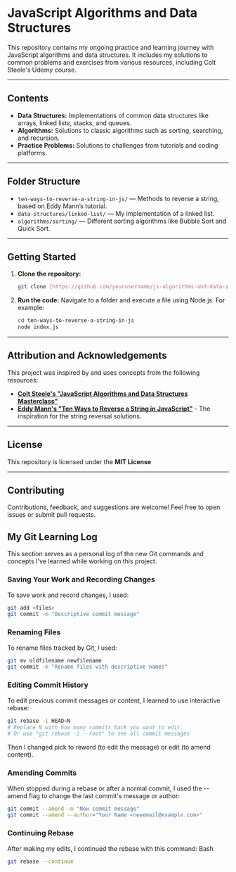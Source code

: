 # JavaScript Algorithms and Data Structures

This repository contains my ongoing practice and learning journey with JavaScript algorithms and data structures. It includes my solutions to common problems and exercises from various resources, including Colt Steele's Udemy course.

---

## Contents

* **Data Structures:** Implementations of common data structures like arrays, linked lists, stacks, and queues.
* **Algorithms:** Solutions to classic algorithms such as sorting, searching, and recursion.
* **Practice Problems:** Solutions to challenges from tutorials and coding platforms.

---

## Folder Structure

* `ten-ways-to-reverse-a-string-in-js/` — Methods to reverse a string, based on Eddy Mann’s tutorial.
* `data-structures/linked-list/` — My implementation of a linked list.
* `algorithms/sorting/` — Different sorting algorithms like Bubble Sort and Quick Sort.

---

## Getting Started

1.  **Clone the repository:**
    ```bash
    git clone [https://github.com/yourusername/js-algorithms-and-data-structures.git](https://github.com/yourusername/js-algorithms-and-data-structures.git)
    ```
2.  **Run the code:**
    Navigate to a folder and execute a file using Node.js. For example:
    ```bash
    cd ten-ways-to-reverse-a-string-in-js
    node index.js
    ```

---

## Attribution and Acknowledgements

This project was inspired by and uses concepts from the following resources:
* [**Colt Steele's "JavaScript Algorithms and Data Structures Masterclass"**](https://www.udemy.com/course/js-algorithms-and-data-structures-masterclass/)
* [**Eddy Mann's "Ten Ways to Reverse a String in JavaScript"**](https://eddmann.com/posts/ten-ways-to-reverse-a-string-in-javascript/) - The inspiration for the string reversal solutions.

---

## License

This repository is licensed under the **MIT License**

---

## Contributing

Contributions, feedback, and suggestions are welcome! Feel free to open issues or submit pull requests.

## My Git Learning Log

This section serves as a personal log of the new Git commands and concepts I've learned while working on this project.

### Saving Your Work and Recording Changes

To save work and record changes, I used:

```bash
git add <files>
git commit -m "Descriptive commit message"
```

### Renaming Files

To rename files tracked by Git, I used:

```bash
git mv oldfilename newfilename
git commit -m "Rename files with descriptive names"
```

### Editing Commit History

To edit previous commit messages or content, I learned to use interactive rebase:

```bash
git rebase -i HEAD~N
# Replace N with how many commits back you want to edit.
# Or use "git rebase -i --root" to see all commit messages
```

Then I changed pick to reword (to edit the message) or edit (to amend content).

### Amending Commits

When stopped during a rebase or after a normal commit, I used the --amend flag to change the last commit's message or author:

```bash
git commit --amend -m "New commit message"
git commit --amend --author="Your Name <newemail@example.com>"
``` 

### Continuing Rebase

After making my edits, I continued the rebase with this command:
Bash

```bash
git rebase --continue
```